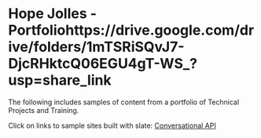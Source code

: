 # Hope Jolles - Portfoliohttps://drive.google.com/drive/folders/1mTSRiSQvJ7-DjcRHktcQ06EGU4gT-WS_?usp=share_link
The following includes samples of content from a portfolio of Technical Projects and Training.

Click on links to sample sites built with slate:
[Conversational API](urhttps://drive.google.com/drive/folders/1mTSRiSQvJ7-DjcRHktcQ06EGU4gT-WS_?usp=share_linkl)

